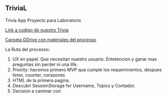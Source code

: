 TriviaL
-------

Trivia App Proyecto para Laboratorio

[Link a codigo de nuestro Trivia](https://replit.com/join/ufmxrsuk-hyperlara)

[Carpeta GDrive con materiales del processo](https://replit.com/join/ufmxrsuk-hyperlara)

La Ruta del processo:

1. UX en papel. Que necesitan nuestro usuario: Entetencion y ganar mas preguntas sin perder ni una life.
3. Priority: hacemos primero MVP que cumple los requerimientos, despues timer, counter, corazones
4. HTML de la primera pagina. 
5. Descubri SessionStorage for Username, Topics y Contador.
6. Decision a caminar con <script> a dentro de html. 
7. Couch seccion. Entendi que no cumplimos con "practica buena". Repetimos su mismo codigo, multiplicamos monton de HTML y no podemos a volver el codigo en separado js file.
8. Valley of despair.
9. Almuerzo.
11. Volver al inicio y hacer script.js donde pone funcion que hace proceso muy simple para todos botones (corecto y incorecto). Timer. Counter.
12. Multiplicar solucion a preguntas en topicos.
13. CSS. Classes, Botones, Change Style.

Resumen
-------

Que cumpliste

- [x] Codigo de "practica bueno"
- [x] MVP levemente parecido a UX
- [x] Descubriendo JS (variables, funciones), DOM (GetElementById, EventListener), HTML, CSS
- [ ] Contador de atras con corazones
- [ ] Listen "Daft Punk - Harder, Better, Faster, Stronger" 100 veses

